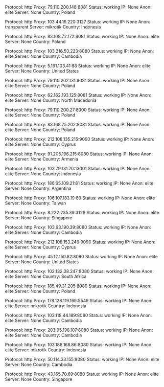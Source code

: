 Protocol: http
Proxy: 79.110.200.148:8081
Status: working
IP: None
Anon: elite
Server: None
Country: Poland

Protocol: http
Proxy: 103.44.19.220:3127
Status: working
IP: None
Anon: transparent
Server: mikrotik
Country: Indonesia

Protocol: http
Proxy: 83.168.72.172:8081
Status: working
IP: None
Anon: elite
Server: None
Country: Poland

Protocol: http
Proxy: 103.216.50.223:8080
Status: working
IP: None
Anon: elite
Server: None
Country: Cambodia

Protocol: http
Proxy: 5.161.103.41:88
Status: working
IP: None
Anon: elite
Server: None
Country: United States

Protocol: http
Proxy: 79.110.202.131:8081
Status: working
IP: None
Anon: elite
Server: None
Country: Poland

Protocol: http
Proxy: 62.162.193.125:8081
Status: working
IP: None
Anon: elite
Server: None
Country: North Macedonia

Protocol: http
Proxy: 79.110.200.27:8000
Status: working
IP: None
Anon: elite
Server: None
Country: Poland

Protocol: http
Proxy: 83.168.75.202:8081
Status: working
IP: None
Anon: elite
Server: None
Country: Poland

Protocol: http
Proxy: 212.108.135.215:9090
Status: working
IP: None
Anon: elite
Server: None
Country: Cyprus

Protocol: http
Proxy: 91.205.196.215:8080
Status: working
IP: None
Anon: elite
Server: None
Country: Armenia

Protocol: http
Proxy: 103.79.131.70:13001
Status: working
IP: None
Anon: elite
Server: None
Country: Indonesia

Protocol: http
Proxy: 186.65.109.21:81
Status: working
IP: None
Anon: elite
Server: None
Country: Argentina

Protocol: http
Proxy: 106.107.183.19:80
Status: working
IP: None
Anon: elite
Server: None
Country: Taiwan

Protocol: http
Proxy: 8.222.235.39:3128
Status: working
IP: None
Anon: elite
Server: None
Country: Singapore

Protocol: http
Proxy: 103.63.190.39:8080
Status: working
IP: None
Anon: elite
Server: None
Country: Cambodia

Protocol: http
Proxy: 212.108.153.246:9090
Status: working
IP: None
Anon: elite
Server: None
Country: Cyprus

Protocol: http
Proxy: 45.12.150.82:8080
Status: working
IP: None
Anon: elite
Server: None
Country: United States

Protocol: http
Proxy: 102.132.38.247:8080
Status: working
IP: None
Anon: elite
Server: None
Country: South Africa

Protocol: http
Proxy: 185.49.31.205:8080
Status: working
IP: None
Anon: elite
Server: None
Country: Poland

Protocol: http
Proxy: 178.128.119.169:5549
Status: working
IP: None
Anon: elite
Server: mikrotik
Country: Indonesia

Protocol: http
Proxy: 103.118.44.189:8080
Status: working
IP: None
Anon: elite
Server: None
Country: Cambodia

Protocol: http
Proxy: 203.95.198.107:8080
Status: working
IP: None
Anon: elite
Server: None
Country: Cambodia

Protocol: http
Proxy: 103.188.168.86:8080
Status: working
IP: None
Anon: elite
Server: mikrotik
Country: Indonesia

Protocol: http
Proxy: 50.114.33.155:8080
Status: working
IP: None
Anon: elite
Server: None
Country: Cambodia

Protocol: http
Proxy: 43.165.70.69:8080
Status: working
IP: None
Anon: elite
Server: None
Country: Singapore

